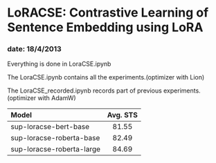 # LoRACSE: Contrastive Learning of Sentence Embedding using LoRA

### date: 18/4/2013

Everything is done in LoraCSE.ipynb

The LoraCSE.ipynb contains all the experiments.(optimizer with Lion)

The LoraCSE_recorded.ipynb records part of previous experiments.(optimizer with AdamW)

|              Model              | Avg. STS |
|:-------------------------------|:--------:|
| sup-loracse-bert-base |  81.55  |
| sup-loracse-roberta-base |   82.49  |
| sup-loracse-roberta-large    |   84.69  |
